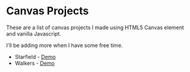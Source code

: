 # Canvas Projects
These are a list of canvas projects I made using HTML5 Canvas element and vanilla Javascript.

I'll be adding more when I have some free time.

* Starfield - [Demo](https://www.nicolaspavlotsky.com/github/demos/starfield/)
* Walkers - [Demo](https://www.nicolaspavlotsky.com/github/demos/walkers/)
